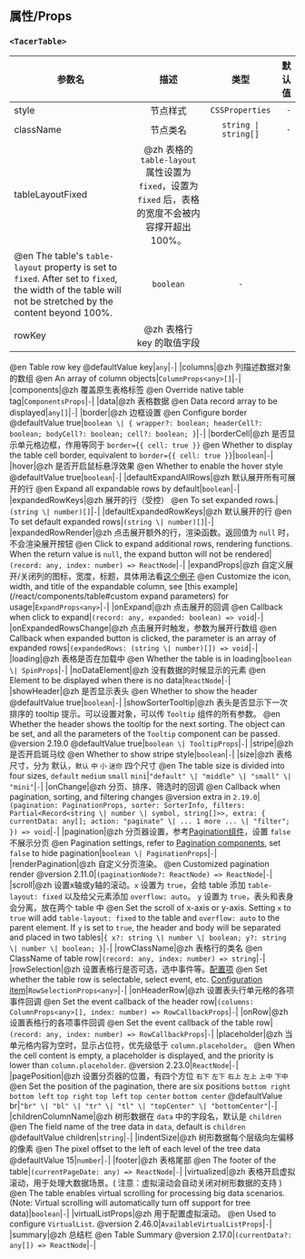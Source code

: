 ## 属性/Props


### `<TacerTable>`

|参数名|描述|类型|默认值|
|---|:---:|:---:|---:|
|style|节点样式|`CSSProperties`|`-`|
|className|节点类名|`string \| string[]`|`-`|
|tableLayoutFixed|@zh 表格的 `table-layout` 属性设置为 `fixed`，设置为 `fixed` 后，表格的宽度不会被内容撑开超出 100%。
@en The table's `table-layout` property is set to `fixed`. After set to `fixed`, the width of the table will not be stretched by the content beyond 100%.|`boolean`|`-`|
|rowKey|@zh 表格行 key 的取值字段
@en Table row key
@defaultValue key|`any`|`-`|
|columns|@zh 列描述数据对象的数组
@en An array of column objects|`ColumnProps<any>[]`|`-`|
|components|@zh 覆盖原生表格标签
@en Override native table tag|`ComponentsProps`|`-`|
|data|@zh 表格数据
@en Data record array to be displayed|`any[]`|`-`|
|border|@zh 边框设置
@en Configure border
@defaultValue true|`boolean \| { wrapper?: boolean; headerCell?: boolean; bodyCell?: boolean; cell?: boolean; }`|`-`|
|borderCell|@zh 是否显示单元格边框，作用等同于 `border={{ cell: true }}`
@en Whether to display the table cell border, equivalent to `border={{ cell: true }}`|`boolean`|`-`|
|hover|@zh 是否开启鼠标悬浮效果
@en Whether to enable the hover style
@defaultValue true|`boolean`|`-`|
|defaultExpandAllRows|@zh 默认展开所有可展开的行
@en Expand all expandable rows by default|`boolean`|`-`|
|expandedRowKeys|@zh 展开的行（受控）
@en To set expanded rows.|`(string \| number)[]`|`-`|
|defaultExpandedRowKeys|@zh 默认展开的行
@en To set default expanded rows|`(string \| number)[]`|`-`|
|expandedRowRender|@zh 点击展开额外的行，渲染函数。返回值为 `null` 时，不会渲染展开按钮
@en Click to expand additional rows, rendering functions. When the return value is `null`, the expand button will not be rendered|`(record: any, index: number) => ReactNode`|`-`|
|expandProps|@zh 自定义展开/关闭列的图标，宽度，标题，具体用法看[这个例子](/react/components/table#定制展开参数)
@en Customize the icon, width, and title of the expandable column, see [this example](/react/components/table#custom expand parameters) for usage|`ExpandProps<any>`|`-`|
|onExpand|@zh 点击展开的回调
@en Callback when click to expand|`(record: any, expanded: boolean) => void`|`-`|
|onExpandedRowsChange|@zh 点击展开时触发，参数为展开行数组
@en Callback when expanded button is clicked, the parameter is an array of expanded rows|`(expandedRows: (string \| number)[]) => void`|`-`|
|loading|@zh 表格是否在加载中
@en Whether the table is in loading|`boolean \| SpinProps`|`-`|
|noDataElement|@zh 没有数据的时候显示的元素
@en Element to be displayed when there is no data|`ReactNode`|`-`|
|showHeader|@zh 是否显示表头
@en Whether to show the header
@defaultValue true|`boolean`|`-`|
|showSorterTooltip|@zh 表头是否显示下一次排序的 tooltip 提示。可以设置对象，可以传 `Tooltip` 组件的所有参数。
@en Whether the header shows the tooltip for the next sorting. The object can be set,
and all the parameters of the `Tooltip` component can be passed.
@version 2.19.0
@defaultValue true|`boolean \| TooltipProps`|`-`|
|stripe|@zh 是否开启斑马纹
@en Whether to show stripe style|`boolean`|`-`|
|size|@zh 表格尺寸，分为 默认，`默认` `中` `小` `迷你` 四个尺寸
@en The table size is divided into four sizes, `default` `medium` `small` `mini`|`"default" \| "middle" \| "small" \| "mini"`|`-`|
|onChange|@zh 分页、排序、筛选时的回调
@en Callback when pagination, sorting, and filtering changes
@version extra in `2.19.0`|`(pagination: PaginationProps, sorter: SorterInfo, filters: Partial<Record<string \| number \| symbol, string[]>>, extra: { currentData: any[]; action: "paginate" \| ... 1 more ... \| "filter"; }) => void`|`-`|
|pagination|@zh 分页器设置，参考[Pagination组件](/react/components/pagination)，设置 `false` 不展示分页
@en Pagination settings, refer to [Pagination components](/react/components/pagination), set `false` to hide pagination|`boolean \| PaginationProps`|`-`|
|renderPagination|@zh 自定义分页渲染。
@en Customized pagination render
@version 2.11.0|`(paginationNode?: ReactNode) => ReactNode`|`-`|
|scroll|@zh 设置x轴或y轴的滚动。`x` 设置为 `true`，会给 table 添加 `table-layout: fixed` 以及给父元素添加 `overflow: auto`。
`y` 设置为 `true`，表头和表身会分离，放在两个 table 中
@en Set the scroll of x-axis or y-axis. Setting `x` to `true` will add `table-layout: fixed` to the table and `overflow: auto` to the parent element.
If `y` is set to `true`, the header and body will be separated and placed in two tables|`{ x?: string \| number \| boolean; y?: string \| number \| boolean; }`|`-`|
|rowClassName|@zh 表格行的类名
@en ClassName of table row|`(record: any, index: number) => string`|`-`|
|rowSelection|@zh 设置表格行是否可选，选中事件等。[配置项](#rowselection)
@en Set whether the table row is selectable, select event, etc. [Configuration item](#rowselection)|`RowSelectionProps<any>`|`-`|
|onHeaderRow|@zh 设置表头行单元格的各项事件回调
@en Set the event callback of the header row|`(columns: ColumnProps<any>[], index: number) => RowCallbackProps`|`-`|
|onRow|@zh 设置表格行的各项事件回调
@en Set the event callback of the table row|`(record: any, index: number) => RowCallbackProps`|`-`|
|placeholder|@zh 当单元格内容为空时，显示占位符，优先级低于 `column.placeholder`。
@en When the cell content is empty, a placeholder is displayed, and the priority is lower than `column.placeholder`.
@version 2.23.0|`ReactNode`|`-`|
|pagePosition|@zh 设置分页器的位置，有四个方位 `右下` `左下` `右上` `左上` `上中` `下中`
@en Set the position of the pagination, there are six positions `bottom right` `bottom left` `top right` `top left` `top center` `bottom center`
@defaultValue br|`"br" \| "bl" \| "tr" \| "tl" \| "topCenter" \| "bottomCenter"`|`-`|
|childrenColumnName|@zh 树形数据在 `data` 中的字段名，默认是 `children`
@en The field name of the tree data in `data`, default is `children`
@defaultValue children|`string`|`-`|
|indentSize|@zh 树形数据每个层级向左偏移的像素
@en The pixel offset to the left of each level of the tree data
@defaultValue 15|`number`|`-`|
|footer|@zh 表格尾部
@en The footer of the table|`(currentPageDate: any) => ReactNode`|`-`|
|virtualized|@zh 表格开启虚拟滚动，用于处理大数据场景。( 注意：虚拟滚动会自动关闭对树形数据的支持 )
@en The table enables virtual scrolling for processing big data scenarios.
(Note: Virtual scrolling will automatically turn off support for tree data)|`boolean`|`-`|
|virtualListProps|@zh 用于配置虚拟滚动。
@en Used to configure `VirtualList`.
@version 2.46.0|`AvailableVirtualListProps`|`-`|
|summary|@zh 总结栏
@en Table Summary
@version 2.17.0|`(currentData?: any[]) => ReactNode`|`-`|
  
